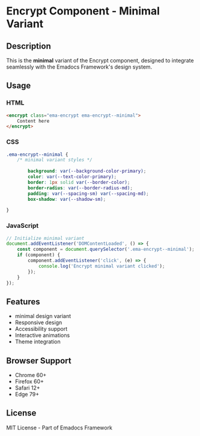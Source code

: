 # Encrypt Component - Minimal Variant

## Description
This is the **minimal** variant of the Encrypt component, designed to integrate seamlessly with the Emadocs Framework's design system.

## Usage

### HTML
```html
<encrypt class="ema-encrypt ema-encrypt--minimal">
    Content here
</encrypt>
```

### CSS
```css
.ema-encrypt--minimal {
    /* minimal variant styles */
    
        background: var(--background-color-primary);
        color: var(--text-color-primary);
        border: 1px solid var(--border-color);
        border-radius: var(--border-radius-md);
        padding: var(--spacing-sm) var(--spacing-md);
        box-shadow: var(--shadow-sm);
    
}
```

### JavaScript
```javascript
// Initialize minimal variant
document.addEventListener('DOMContentLoaded', () => {
    const component = document.querySelector('.ema-encrypt--minimal');
    if (component) {
        component.addEventListener('click', (e) => {
            console.log('Encrypt minimal variant clicked');
        });
    }
});
```

## Features
- minimal design variant
- Responsive design
- Accessibility support
- Interactive animations
- Theme integration

## Browser Support
- Chrome 60+
- Firefox 60+
- Safari 12+
- Edge 79+

## License
MIT License - Part of Emadocs Framework
